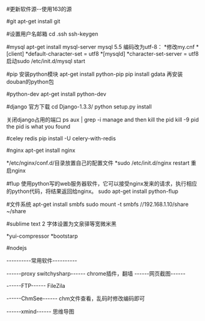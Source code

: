 #更新软件源--使用163的源

#git
    apt-get install git

#设置用户名邮箱
    cd .ssh 
    ssh-keygen

#mysql
    apt-get install mysql-server
    mysql 5.5 编码改为utf-8：
    *修改my.cnf
    *[client]
    *default-character-set = utf8
    *[mysqld]
    *character-set-server = utf8
    启动sudo /etc/init.d/mysql start

#pip
安装python模块
    apt-get install python-pip
    pip install gdata 
    再安装douban的python包

#python-dev
    apt-get install python-dev

#django
官方下载
    cd Django-1.3.3/
    python setup.py install

关闭django占用的端口
    ps aux | grep -i manage
    and then kill the pid
    kill -9 pid
    the pid is what you found


#celey redis 
    pip install -U celery-with-redis


#nginx
    apt-get install nginx

*/etc/nginx/conf.d/目录放置自己的配置文件
*sudo /etc/init.d/nginx restart 重启nginx

#flup
使用python写的web服务器软件，它可以接受nginx发来的请求，执行相应的python代码，将结果返回给nginx。
    sudo apt-get install python-flup

#文件系统
    apt-get install smbfs
    sudo mount -t smbfs //192.168.1.10/share ~/share

#sublime text 2
字体设置为文泉驿等宽微米黑

*yui-compressor
*bootstarp

#nodejs





----------常用软件----------

------proxy switchysharp------
chrome插件，翻墙
------网页截图------


------FTP------
FileZila

------ChmSee------
chm文件查看，乱码时修改编码即可

------xmind------
思维导图
